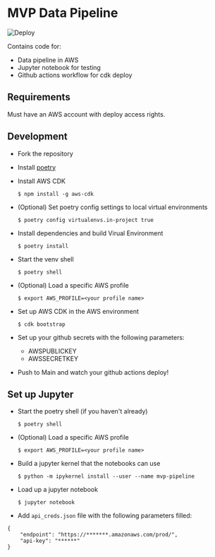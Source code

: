 # MVP Data Pipeline

![Deploy](https://github.com/erikmunkby/mvp-data-pipeline-aws/workflows/CDK%20Deploy/badge.svg?branch=master)

Contains code for:

- Data pipeline in AWS
- Jupyter notebook for testing
- Github actions workflow for cdk deploy

## Requirements
Must have an AWS account with deploy access rights.

## Development

- Fork the repository
- Install [poetry](https://python-poetry.org/)
- Install AWS CDK

    `$ npm install -g aws-cdk`
    
- (Optional) Set poetry config settings to local virtual environments

    `$ poetry config virtualenvs.in-project true`

- Install dependencies and build Virual Environment

    `$ poetry install`
    
- Start the venv shell

    `$ poetry shell`
    
- (Optional) Load a specific AWS profile

    `$ export AWS_PROFILE=<your profile name>`

- Set up AWS CDK in the AWS environment

    `$ cdk bootstrap`
    
- Set up your github secrets with the following parameters:
    - AWSPUBLICKEY
    - AWSSECRETKEY
    
- Push to Main and watch your github actions deploy!

## Set up Jupyter
- Start the poetry shell (if you haven't already)
    
    `$ poetry shell`
    
- (Optional) Load a specific AWS profile

    `$ export AWS_PROFILE=<your profile name>`
    
- Build a jupyter kernel that the notebooks can use

    `$ python -m ipykernel install --user --name mvp-pipeline`
    
- Load up a jupyter notebook

    `$ jupyter notebook`
    
- Add `api_creds.json` file with the following parameters filled:
```
{
    "endpoint": "https://*******.amazonaws.com/prod/",
    "api-key": "******"
}
```

